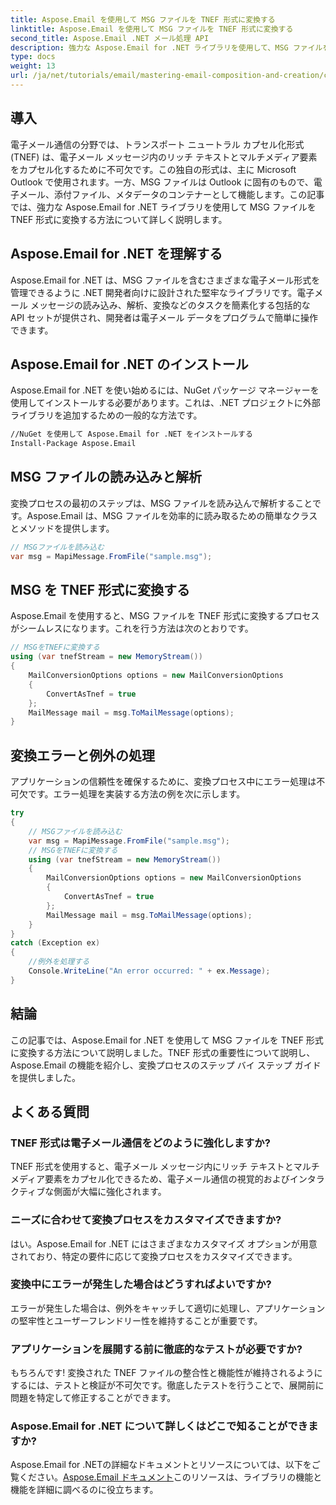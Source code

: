 ```yaml
---
title: Aspose.Email を使用して MSG ファイルを TNEF 形式に変換する
linktitle: Aspose.Email を使用して MSG ファイルを TNEF 形式に変換する
second_title: Aspose.Email .NET メール処理 API
description: 強力な Aspose.Email for .NET ライブラリを使用して、MSG ファイルを TNEF 形式に効率的に変換する方法を学びます。この包括的なガイドでは、MSG ファイルのインストールと読み込みについて説明します。
type: docs
weight: 13
url: /ja/net/tutorials/email/mastering-email-composition-and-creation/converting-msg-files-to-tnef-format/
---
```

## 導入

電子メール通信の分野では、トランスポート ニュートラル カプセル化形式 (TNEF) は、電子メール メッセージ内のリッチ テキストとマルチメディア要素をカプセル化するために不可欠です。この独自の形式は、主に Microsoft Outlook で使用されます。一方、MSG ファイルは Outlook に固有のもので、電子メール、添付ファイル、メタデータのコンテナーとして機能します。この記事では、強力な Aspose.Email for .NET ライブラリを使用して MSG ファイルを TNEF 形式に変換する方法について詳しく説明します。

## Aspose.Email for .NET を理解する

Aspose.Email for .NET は、MSG ファイルを含むさまざまな電子メール形式を管理できるように .NET 開発者向けに設計された堅牢なライブラリです。電子メール メッセージの読み込み、解析、変換などのタスクを簡素化する包括的な API セットが提供され、開発者は電子メール データをプログラムで簡単に操作できます。

## Aspose.Email for .NET のインストール

Aspose.Email for .NET を使い始めるには、NuGet パッケージ マネージャーを使用してインストールする必要があります。これは、.NET プロジェクトに外部ライブラリを追加するための一般的な方法です。

```bash
//NuGet を使用して Aspose.Email for .NET をインストールする
Install-Package Aspose.Email
```

## MSG ファイルの読み込みと解析

変換プロセスの最初のステップは、MSG ファイルを読み込んで解析することです。Aspose.Email は、MSG ファイルを効率的に読み取るための簡単なクラスとメソッドを提供します。

```csharp
// MSGファイルを読み込む
var msg = MapiMessage.FromFile("sample.msg");
```

## MSG を TNEF 形式に変換する

Aspose.Email を使用すると、MSG ファイルを TNEF 形式に変換するプロセスがシームレスになります。これを行う方法は次のとおりです。

```csharp
// MSGをTNEFに変換する
using (var tnefStream = new MemoryStream())
{
    MailConversionOptions options = new MailConversionOptions
    {
        ConvertAsTnef = true
    };
    MailMessage mail = msg.ToMailMessage(options);
}
```

## 変換エラーと例外の処理

アプリケーションの信頼性を確保するために、変換プロセス中にエラー処理は不可欠です。エラー処理を実装する方法の例を次に示します。

```csharp
try
{
    // MSGファイルを読み込む
    var msg = MapiMessage.FromFile("sample.msg");
    // MSGをTNEFに変換する
    using (var tnefStream = new MemoryStream())
    {
        MailConversionOptions options = new MailConversionOptions
        {
            ConvertAsTnef = true
        };
        MailMessage mail = msg.ToMailMessage(options);
    }
}
catch (Exception ex)
{
    //例外を処理する
    Console.WriteLine("An error occurred: " + ex.Message);
}
```

## 結論

この記事では、Aspose.Email for .NET を使用して MSG ファイルを TNEF 形式に変換する方法について説明しました。TNEF 形式の重要性について説明し、Aspose.Email の機能を紹介し、変換プロセスのステップ バイ ステップ ガイドを提供しました。

## よくある質問

### TNEF 形式は電子メール通信をどのように強化しますか?

TNEF 形式を使用すると、電子メール メッセージ内にリッチ テキストとマルチメディア要素をカプセル化できるため、電子メール通信の視覚的およびインタラクティブな側面が大幅に強化されます。

### ニーズに合わせて変換プロセスをカスタマイズできますか?

はい。Aspose.Email for .NET にはさまざまなカスタマイズ オプションが用意されており、特定の要件に応じて変換プロセスをカスタマイズできます。

### 変換中にエラーが発生した場合はどうすればよいですか?

エラーが発生した場合は、例外をキャッチして適切に処理し、アプリケーションの堅牢性とユーザーフレンドリー性を維持することが重要です。

### アプリケーションを展開する前に徹底的なテストが必要ですか?

もちろんです! 変換された TNEF ファイルの整合性と機能性が維持されるようにするには、テストと検証が不可欠です。徹底したテストを行うことで、展開前に問題を特定して修正することができます。

### Aspose.Email for .NET について詳しくはどこで知ることができますか?

Aspose.Email for .NETの詳細なドキュメントとリソースについては、以下をご覧ください。[Aspose.Email ドキュメント](https://reference.aspose.com/email/net/)このリソースは、ライブラリの機能と機能を詳細に調べるのに役立ちます。